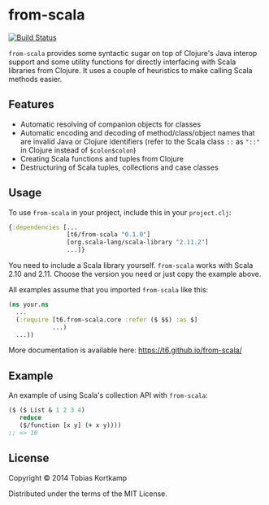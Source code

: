 # from-scala

[![Build Status](https://travis-ci.org/t6/from-scala.svg?branch=master)](https://travis-ci.org/t6/from-scala)

`from-scala` provides some syntactic sugar on top of Clojure's Java interop support and some utility functions for directly interfacing with Scala libraries from Clojure. It uses a couple of heuristics to make calling Scala methods easier.

## Features

 * Automatic resolving of companion objects for classes
 * Automatic encoding and decoding of method/class/object names that are invalid Java or Clojure identifiers (refer to the Scala class `::` as `"::"` in Clojure instead of `$colon$colon`)
 * Creating Scala functions and tuples from Clojure
 * Destructuring of Scala tuples, collections and case classes

## Usage

To use `from-scala` in your project, include this in your `project.clj`:
```clojure
{:dependencies [...
                [t6/from-scala "0.1.0"]
                [org.scala-lang/scala-library "2.11.2"]
                ...]}
```

You need to include a Scala library yourself. `from-scala` works
with Scala 2.10 and 2.11. Choose the version you need or just copy
the example above.

All examples assume that you imported `from-scala` like this:
```clojure
(ns your.ns
  ...
  (:require [t6.from-scala.core :refer ($ $$) :as $]
            ...)
  ...))
```

More documentation is available here: https://t6.github.io/from-scala/

## Example

An example of using Scala's collection API with `from-scala`:
```clojure
($ ($ List & 1 2 3 4)
   reduce
   ($/function [x y] (+ x y))))
;; => 10
```

## License 

Copyright © 2014 Tobias Kortkamp

Distributed under the terms of the MIT License.

